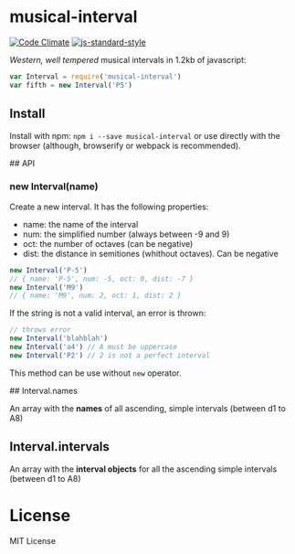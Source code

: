 # musical-interval

[![Code Climate](https://codeclimate.com/github/danigb/musical-interval/badges/gpa.svg)](https://codeclimate.com/github/danigb/musical-interval)
[![js-standard-style](https://img.shields.io/badge/code%20style-standard-brightgreen.svg?style=flat)](https://github.com/feross/standard)


_Western, well tempered_ musical intervals in 1.2kb of javascript:

```js
var Interval = require('musical-interval')
var fifth = new Interval('P5')
```

## Install

Install with npm: `npm i --save musical-interval` or use directly with the browser (although, browserify or webpack is recommended).

## API

### new Interval(name)

Create a new interval. It has the following properties:
- name: the name of the interval
- num: the simplified number (always between -9 and 9)
- oct: the number of octaves (can be negative)
- dist: the distance in semitiones (whithout octaves). Can be negative

```js
new Interval('P-5')
// { name: 'P-5', num: -5, oct: 0, dist: -7 }
new Interval('M9')
// { name: 'M9', num: 2, oct: 1, dist: 2 }
```

If the string is not a valid interval, an error is thrown:

```js
// throws error
new Interval('blahblah')
new Interval('a4') // A must be uppercase
new Interval('P2') // 2 is not a perfect interval
```

This method can be use without `new` operator.

## Interval.names

An array with the __names__ of all ascending, simple intervals (between d1 to A8)

## Interval.intervals

An array with the __interval objects__ for all the ascending simple intervals (between d1 to A8)

# License

MIT License
